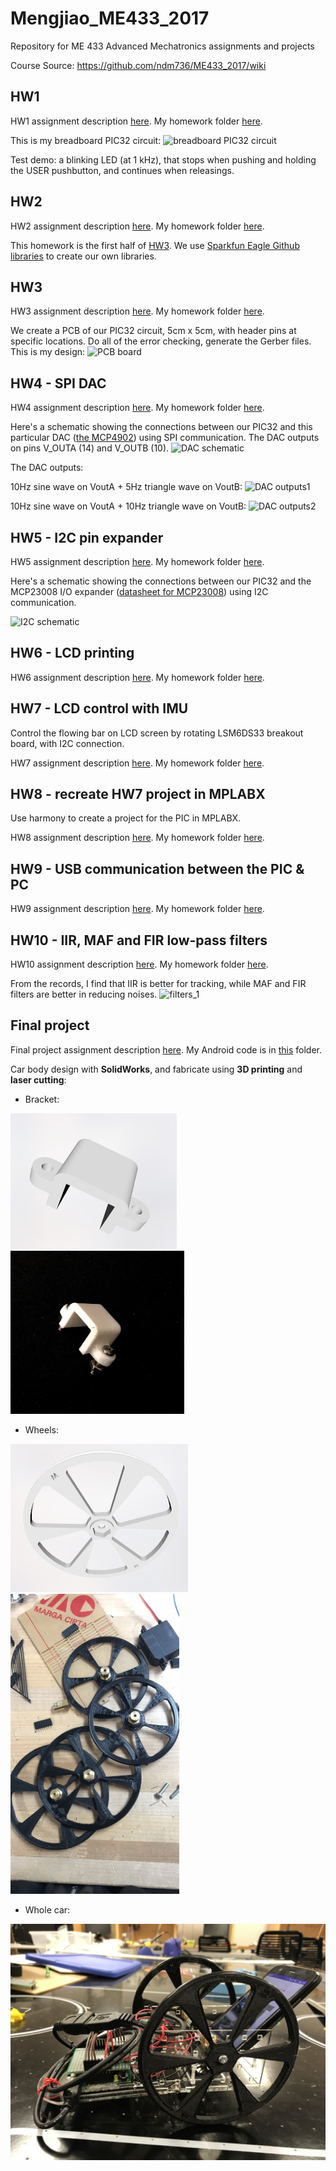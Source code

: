 # Mengjiao_ME433_2017
Repository for ME 433 Advanced Mechatronics assignments and projects

Course Source: https://github.com/ndm736/ME433_2017/wiki

## HW1

HW1 assignment description [here](https://github.com/ndm736/ME433_2017/wiki/HW1). My homework folder [here](https://github.com/MuMu1018/Mengjiao_ME433_2017/tree/master/HW1).

This is my breadboard PIC32 circuit:
![breadboard PIC32 circuit](https://github.com/MuMu1018/Mengjiao_ME433_2017/blob/master/HW1/FullSizeRender.jpg)

Test demo: a blinking LED (at 1 kHz), that stops when pushing and holding the USER pushbutton, and continues when releasings.


## HW2

HW2 assignment description [here](https://github.com/ndm736/ME433_2017/wiki/HW2). My homework folder [here](https://github.com/MuMu1018/Mengjiao_ME433_2017/tree/master/HW2).

This homework is the first half of [HW3](https://github.com/ndm736/ME433_2017/wiki/HW3). We use [Sparkfun Eagle Github libraries](https://github.com/sparkfun/SparkFun-Eagle-Libraries) to create our own libraries.

## HW3

HW3 assignment description [here](https://github.com/ndm736/ME433_2017/wiki/HW3). My homework folder [here](https://github.com/MuMu1018/Mengjiao_ME433_2017/tree/master/HW3).

We create a PCB of our PIC32 circuit, 5cm x 5cm, with header pins at specific locations. Do all of the error checking, generate the Gerber files. This is my design:
![PCB board](https://github.com/MuMu1018/Mengjiao_ME433_2017/blob/master/HW3/PCB%20board_Mengjiao.png)

## HW4 - SPI DAC

HW4 assignment description [here](https://github.com/ndm736/ME433_2017/wiki/HW4). My homework folder [here](https://github.com/MuMu1018/Mengjiao_ME433_2017/tree/master/HW4).

Here's a schematic showing the connections between our PIC32 and this particular DAC ([the MCP4902](https://github.com/ndm736/ME433_2017/blob/master/mcp4902_spi-dac.pdf)) using SPI communication. The DAC outputs on pins V_OUTA (14) and V_OUTB (10).
![DAC schematic](https://github.com/MuMu1018/Mengjiao_ME433_2017/blob/master/HW4/SPI%20circuit%20schematic.png)

The DAC outputs:

10Hz sine wave on VoutA + 5Hz triangle wave on VoutB:
![DAC outputs1](https://github.com/MuMu1018/Mengjiao_ME433_2017/blob/master/HW4/%20SPI_5Hz_TriangleWave.jpg)

10Hz sine wave on VoutA + 10Hz triangle wave on VoutB:
![DAC outputs2](https://github.com/MuMu1018/Mengjiao_ME433_2017/blob/master/HW4/%20SPI_10Hz_TriangleWave.jpg)

## HW5 - I2C pin expander

HW5 assignment description [here](https://github.com/ndm736/ME433_2017/wiki/HW5). My homework folder [here](https://github.com/MuMu1018/Mengjiao_ME433_2017/tree/master/HW5).

Here's a schematic showing the connections between our PIC32 and the MCP23008 I/O expander ([datasheet for MCP23008](https://github.com/ndm736/ME433_2017/blob/master/mcp23008_i2c-expander.pdf)) using I2C communication.

![I2C schematic](https://github.com/MuMu1018/Mengjiao_ME433_2017/blob/master/HW5/I2C%20schematic.png)


## HW6 - LCD printing

HW6 assignment description [here](https://github.com/ndm736/ME433_2017/wiki/HW6). My homework folder [here](https://github.com/MuMu1018/Mengjiao_ME433_2017/tree/master/HW6).

## HW7 - LCD control with IMU

Control the flowing bar on LCD screen by rotating LSM6DS33 breakout board, with I2C connection.

HW7 assignment description [here](https://github.com/ndm736/ME433_2017/wiki/HW7). My homework folder [here](https://github.com/MuMu1018/Mengjiao_ME433_2017/tree/master/HW7).

## HW8 - recreate HW7 project in MPLABX 

Use harmony to create a project for the PIC in MPLABX. 

HW8 assignment description [here](https://github.com/ndm736/ME433_2017/wiki/HW8). My homework folder [here](https://github.com/MuMu1018/Mengjiao_ME433_2017/tree/master/HW8).

## HW9 - USB communication between the PIC & PC

HW9 assignment description [here](https://github.com/ndm736/ME433_2017/wiki/HW9). My homework folder [here](https://github.com/MuMu1018/Mengjiao_ME433_2017/tree/master/HW9).

## HW10 - IIR, MAF and FIR low-pass filters

HW10 assignment description [here](https://github.com/ndm736/ME433_2017/wiki/HW10). My homework folder [here](https://github.com/MuMu1018/Mengjiao_ME433_2017/tree/master/HW10).

From the records, I find that IIR is better for tracking, while MAF and FIR filters are better in reducing noises.
![filters_1](https://github.com/MuMu1018/Mengjiao_ME433_2017/blob/master/HW10/HW10%20filters.jpg)

## Final project

Final project assignment description [here](https://github.com/ndm736/ME433_2017/wiki/HW20). My Android code is in [this](https://github.com/MuMu1018/Mengjiao_ME433_2017/tree/master/HW20) folder.

Car body design with **SolidWorks**, and fabricate using **3D printing** and **laser cutting**:

+ Bracket:
<img src="HW20/CarDesign/Bracket/Bracket%20(3D%20print).png" width="266" height="217" />
<img src="HW20/CarDesign/Bracket/Bracket%20(3D%20print).JPG" width="278" height="261" />

+ Wheels:
<img src="HW20/CarDesign/Carwheel/Carwheel%20(3D%20print).png" width="284" height="237" />
<img src="HW20/CarDesign/Carwheel/Carwheel.JPG" width="270" height="480" />

+ Whole car:
<img src="HW20/CarDesign/Car.JPG" width="504" height="378" />


